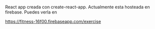 React app creada con create-react-app.
Actualmente esta hosteada en firebase. Puedes verla en

https://fitness-16f00.firebaseapp.com/exercise
